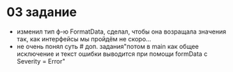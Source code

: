 # 03 задание

* изменил тип ф-ю FormatData, сделал, чтобы она возращала значения так, как интерфейсы мы пройдём не скоро...
* не очень понял суть # доп. задания"потом в main как общее исключение и текст ошибки выводится при помощи formData c Severity = Error"